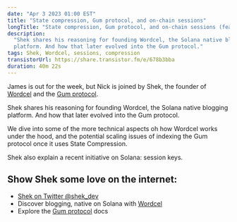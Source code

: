 ```yaml
---
date: "Apr 3 2023 01:00 EST"
title: "State compression, Gum protocol, and on-chain sessions"
longTitle: "State compression, Gum protocol, and on-chain sessions (feat. Shek)"
description:
  "Shek shares his reasoning for founding Wordcel, the Solana native blogging
  platform. And how that later evolved into the Gum protocol."
tags: Shek, Wordcel, sessions, compression
transistorUrl: https://share.transistor.fm/e/678b3bba
duration: 40m 22s
---
```


James is out for the week, but Nick is joined by Shek, the founder of
[Wordcel](https://www.wordcelclub.com/) and the [Gum protocol](https://gum.fun).

Shek shares his reasoning for founding Wordcel, the Solana native blogging
platform. And how that later evolved into the Gum protocol.

We dive into some of the more technical aspects oh how Wordcel works under the
hood, and the potential scaling issues of indexing the Gum protocol once it uses
State Compression.

Shek also explain a recent initiative on Solana: session keys.

## Show Shek some love on the internet:

- [Shek on Twitter @shek_dev](https://twitter.com/shek_dev)
- Discover blogging, native on Solana with
  [Wordcel](https://www.wordcelclub.com/)
- Explore the [Gum protocol](https://docs.gum.fun/) docs
